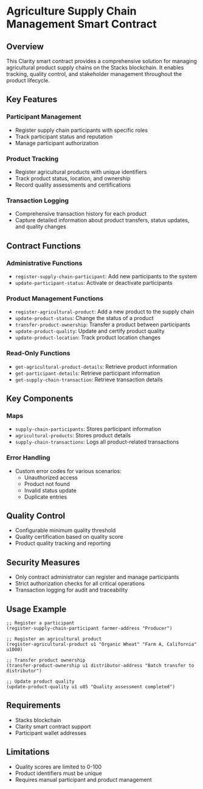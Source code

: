 # Agriculture Supply Chain Management Smart Contract

## Overview

This Clarity smart contract provides a comprehensive solution for managing agricultural product supply chains on the Stacks blockchain. It enables tracking, quality control, and stakeholder management throughout the product lifecycle.

## Key Features

### Participant Management
- Register supply chain participants with specific roles
- Track participant status and reputation
- Manage participant authorization

### Product Tracking
- Register agricultural products with unique identifiers
- Track product status, location, and ownership
- Record quality assessments and certifications

### Transaction Logging
- Comprehensive transaction history for each product
- Capture detailed information about product transfers, status updates, and quality changes

## Contract Functions

### Administrative Functions
- `register-supply-chain-participant`: Add new participants to the system
- `update-participant-status`: Activate or deactivate participants

### Product Management Functions
- `register-agricultural-product`: Add a new product to the supply chain
- `update-product-status`: Change the status of a product
- `transfer-product-ownership`: Transfer a product between participants
- `update-product-quality`: Update and certify product quality
- `update-product-location`: Track product location changes

### Read-Only Functions
- `get-agricultural-product-details`: Retrieve product information
- `get-participant-details`: Retrieve participant information
- `get-supply-chain-transaction`: Retrieve transaction details

## Key Components

### Maps
- `supply-chain-participants`: Stores participant information
- `agricultural-products`: Stores product details
- `supply-chain-transactions`: Logs all product-related transactions

### Error Handling
- Custom error codes for various scenarios:
  - Unauthorized access
  - Product not found
  - Invalid status update
  - Duplicate entries

## Quality Control
- Configurable minimum quality threshold
- Quality certification based on quality score
- Product quality tracking and reporting

## Security Measures
- Only contract administrator can register and manage participants
- Strict authorization checks for all critical operations
- Transaction logging for audit and traceability

## Usage Example

```clarity
;; Register a participant
(register-supply-chain-participant farmer-address "Producer")

;; Register an agricultural product
(register-agricultural-product u1 "Organic Wheat" "Farm A, California" u1000)

;; Transfer product ownership
(transfer-product-ownership u1 distributor-address "Batch transfer to distributor")

;; Update product quality
(update-product-quality u1 u85 "Quality assessment completed")
```

## Requirements
- Stacks blockchain
- Clarity smart contract support
- Participant wallet addresses

## Limitations
- Quality scores are limited to 0-100
- Product identifiers must be unique
- Requires manual participant and product management